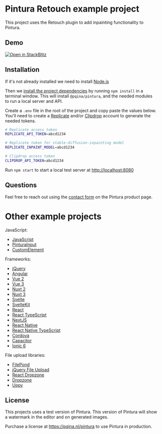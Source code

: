 # Pintura Retouch example project

This project uses the Retouch plugin to add inpainting functionality to Pintura.

## Demo

[![Open in StackBlitz](https://developer.stackblitz.com/img/open_in_stackblitz.svg)](https://stackblitz.com/github/pqina/pintura-example-feature-retouch?file=index.html)

## Installation

If it's not already installed we need to install [Node.js](https://nodejs.org)

Then we [install the project dependencies](https://nodejs.dev/en/learn/an-introduction-to-the-npm-package-manager/#introduction-to-npm) by running `npm install` in a terminal window. This will install `@pqina/pintura`, and the needed modules to run a local server and API.

Create a `.env` file in the root of the project and copy paste the values below. You'll need to create a [Replicate](https://replicate.com) and/or [Clipdrop](https://clipdrop.co) account to generate the needed tokens.

```bash
# Replicate access token
REPLICATE_API_TOKEN=abcd1234

# Replicate token for stable-diffusion-inpainting model
REPLICATE_INPAINT_MODEL=abcd1234

# Clipdrop access token
CLIPDROP_API_TOKEN=abcd1234
```

Run `npm start` to start a local test server at [http://localhost:8080](http://localhost:8080)

## Questions

Feel free to reach out using the [contact form](https://pqina.nl/pintura/contact/) on the Pintura product page.

# Other example projects

JavaScript:

-   [JavaScript](https://github.com/pqina/pintura-example-javascript)
-   [PinturaInput](https://github.com/pqina/pintura-example-pintura-input)
-   [CustomElement](https://github.com/pqina/pintura-example-custom-element)

Frameworks:

-   [jQuery](https://github.com/pqina/pintura-example-jquery)
-   [Angular](https://github.com/pqina/pintura-example-angular)
-   [Vue 2](https://github.com/pqina/pintura-example-vue-2)
-   [Vue 3](https://github.com/pqina/pintura-example-vue-3)
-   [Nuxt 2](https://github.com/pqina/pintura-example-nuxt-2)
-   [Nuxt 3](https://github.com/pqina/pintura-example-nuxt-3)
-   [Svelte](https://github.com/pqina/pintura-example-svelte)
-   [SvelteKit](https://github.com/pqina/pintura-example-sveltekit)
-   [React](https://github.com/pqina/pintura-example-react)
-   [React TypeScript](https://github.com/pqina/pintura-example-react-typescript)
-   [NextJS](https://github.com/pqina/pintura-example-nextjs)
-   [React Native](https://github.com/pqina/pintura-example-react-native)
-   [React Native TypeScript](https://github.com/pqina/pintura-example-react-native-typescript)
-   [Cordova](https://github.com/pqina/pintura-example-cordova)
-   [Capacitor](https://github.com/pqina/pintura-example-capacitor)
-   [Ionic 6](https://github.com/pqina/pintura-example-ionic-6)

File upload libraries:

-   [FilePond](https://github.com/pqina/pintura-example-filepond)
-   [jQuery File Upload](https://github.com/pqina/pintura-example-jquery-file-upload)
-   [React Dropzone](https://github.com/pqina/pintura-example-react-dropzone)
-   [Dropzone](https://github.com/pqina/pintura-example-dropzone)
-   [Uppy](https://github.com/pqina/pintura-example-uppy)

## License

This projects uses a test version of Pintura. This version of Pintura will show a watermark in the editor and on generated images.

Purchase a license at https://pqina.nl/pintura to use Pintura in production.
